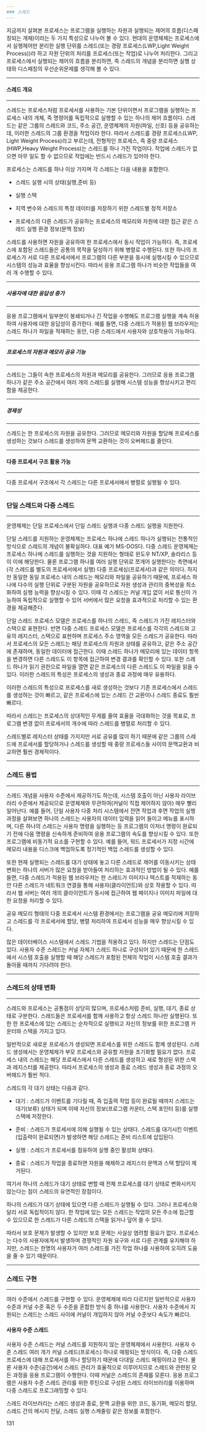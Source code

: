 ```yaml
---
### 스레드
---
```

지금까지 살펴본 프로세스는 프로그램을 실행하는 자원과 실행되는 제어의 흐름(디스패칭되는 개체)이라는 두 가지 특성으로 나누어 볼 수 있다. 현대의 운영체제는 프로세스에서 실행제어만 분리한 실행 단위를 스레드(또는 경량 프로세스(LWP,Light Weight Process))라 하고 자원 단위의 처리를 프로세스(또는 작업)로 나누어 처리한다. 그리고 프로세스에서 실행되는 제어의 흐름을 분리하면, 즉 스레드의 개념을 분리하면 실행 상태와 디스패칭의 우선순위문제를 생각해 볼 수 있다.

---
#### 스레드 개요
---
스레드는 프로세스처럼 프로세서를 사용하는 기본 단위이면서 프로그램을 실행하는 프로세스 내의 개체, 즉 명령어를 독립적으로 실행할 수 있는 하나의 제어 흐름이다. 스레드는 같은 그룹의 스레드와 코드, 주소 공간, 운영체제의 자원(파일, 신호) 등을 공유하는데, 이러한 스레드의 그룹 환경을 작업이라 한다. 따라서 스레드를 경량 프로세스(LWP, Light Weight Process)라고 부르는데, 전형적인 프로세스, 즉 중량 프로세스(HWP,Heavy Weight Process)는 스레드를 하나 가진 작업이다. 작업에 스레드가 없으면 아무 일도 할 수 없으므로 작업에는 반드시 스레드가 있어야 한다. 

프로세스는 스레드를 하나 이상 가지며 각 스레드는 다음 내용을 포함한다.

- 스레드 실행 시의 상태(실행,준비 등)

- 실행 스택

- 지역 변수와 스레드의 특정 데이터를 저장하기 위한 스레드별 정적 저장소

- 프로세스의 다른 스레드가 공유하는 프로세스의 메모리와 자원에 대한 접근 같은 스레드 실행 환경 정보(문맥 정보)

스레드를 사용하면 자원을 공유하여 한 프로세스에서 동시 작업이 가능하다. 즉, 프로세스에 포함된 스레드들은 공통의 목적을 달성하기 위해 병렬로 수행된다. 또한 하나의 프로세스가 서로 다른 프로세서에서 프로그램의 다른 부분을 동시에 실행시킬 수 있으므로 시스템의 성능과 효율을 향상시킨다. 따라서 응용 프로그램 하나가 비슷한 작업들을 여러 개 수행할 수 있다.

---
##### 사용자에 대한 응답성 증가
---
응용 프로그램에서 일부분이 봉쇄되거나 긴 작업을 수행해도 프로그램 실행을 계속 허용하여 사용자에 대한 응답성이 증가한다. 예를 들면, 다중 스레드가 적용된 웹 브라우저는 스레드 하나가 파일을 적재하는 동안, 다른 스레드에서 사용자와 상호작용이 가능하다. 

---
##### 프로세스의 자원과 메모리 공유 기능
---
스레드는 그들이 속한 프로세스의 자원과 메모리를 공유한다. 그러므로 응용 프로그램 하나가 같은 주소 공간에서 여러 개의 스레드를 실행해 시스템 성능을 향상시키고 편리함을 제공한다.

---
##### 경제성
---
스레드는 한 프로세스의 자원을 공유한다. 그러므로 메모리와 자원을 할당해 프로세스를 생성하는 것보다 스레드를 생성하여 문맥 교환하는 것이 오버헤드를 줄인다.

---
#### 다중 프로세서 구조 활용 가능
---
다중 프로세서 구조에서 각 스레드는 다른 프로세서에서 병렬로 실행될 수 있다.

---
### 단일 스레드와 다중 스레드
---
운영체제는 단일 프로세스에서 단일 스레드 실행과 다중 스레드 실행을 지원한다. 

단일 스레드를 지원하는 운영체제는 프로세스 하나에 스레드 하나가 실행되는 전통적인 방식으로 스레드의 개념이 불확실하다. 대표 예가 MS-DOS다. 다중 스레드 운영체제는 프로세스 하나에 스레드를 실행하는 것을 지원하는 형태로 윈도우 NT/XP, 솔라리스 등이 이에 해당한다. 물론 프로그램 하나를 여러 실행 단위로 쪼개어 실행한다는 측면에서(각 스레드를 별도의 프로세서에서 실행) 다중 프로세싱(프로세서)과 같은 의미다. 하지만 동일한 동일 프로세스 내의 스레드는 메모리와 파일을 공유하기 때문에, 프로세스 하나에 다수의 실행 단위로 구분된 자원을 공유하므로 자원 생성과 관리의 중복성을 최소화하여 실행 능력을 향상시킬 수 있다. 이때 각 스레드는 커널 개입 없이 서로 통신이 가능하여 독립적으로 실행할 수 있어 서버에서 많은 요청을 효과적으로 처리할 수 있는 환경을 제공해준다. 

단일 스레드 프로세스 모델은 프로세스를 하나의 스레드, 즉 스레드가 가진 레지스터와 스택으로 표현한다. 반면 다중 스레드 프로세스 모델은 프로세스를 각각의 스레드와 고유의 레지스터, 스택으로 표현하며 프로세스 주소 영역을 모든 스레드가 공유한다. 따라서 프로세스의 모든 스레드는 해당 프로세스의 자원과 상태를 공유하고, 같은 주소 공간에 존재하며, 동일한 데이터에 접근한다. 이때 스레드 하나가 메모리에 있는 데이터 항목을 변경하면 다른 스레드도 이 항목에 접근하여 변경 결과를 확인할 수 있다. 또한 스레드 하나가 읽기 권한으로 파일을 열면 같은 프로세스의 다른 스레드도 이 파일을 읽을 수 있다. 이러한 스레드의 특성은 프로세스의 생성과 종료 과정에 매우 유용하다.

이러한 스레드의 특성으로 프로세스를 새로 생성하는 것보다 기존 프로세스에서 스레드를 생성하는 것이 빠르고, 같은 프로세스에 있는 스레드 간 교환이나 스레드 종료도 훨씬 빠르다.

따라서 스레드는 프로세스의 상대적인 무게를 줄여 효율을 극대화하는 것을 목표로, 프로그램 변경 없이 프로세서의 개수에 따라 스레드를 병렬로 처리할 수 있다.

스레드별로 레지스터 상태를 가지지만 서로 공유를 많이 하기 때문에 같은 그룹의 스레드에 프로세서를 할당하거나 스레드를 생성할 때 중량 프로세스들 사이의 문맥교환과 비교하면 훨씬 경제적이다. 

---
### 스레드 용법
---
스레드 개념을 사용자 수준에서 제공하기도 하는데, 시스템 호출이 아닌 사용자 라이브러리 수준에서 제공되므로 운영체제와 무관하여(커널이 직접 제어하지 않아) 매우 빨리 일어난다. 예를 들어, 단일 사용자 다중 처리 시스템에서 전면 작업과 후면 작업의 실행 과정을 살펴보면 하나의 스레드는 사용자의 데이터 입력을 읽어 들이고 메뉴를 표시하며, 다른 하나의 스레드는 사용자 명령을 실행하는 등 프로그램의 이저너 명령이 완료되기 전에 다음 명령을 신속하게 준비하여 응용 프로그램의 속도를 향상시킬 수 있다. 또한 프로그램에 비동기적 요소를 구현할 수 있다. 예를 들어, 워드 프로세서가 지정 시간에 메모리 내용을 디스크에 백업하도록 정기적인 백업 스레드를 생성할 수 있다.

또한 현재 실행되는 스레드를 대기 상태에 놓고 다른 스레드로 제어를 이동시키는 상태 변화는 하나의 서버가 많은 요청을 받아들여 처리하는 효과적인 방법이 될 수 있다. 예를 들면, 다중 스레드가 적용된 웹 브라우저는 한 스레드가 이미지나 텍스트를 적재하는 동안 다른 스레드가 네트워크 연결을 통해 사용자(클라이언트)와 상호 작용할 수 있다. 따라서 웹 서버는 여러 개의 클라이언트가 동시에 접근하여 웹 페이지나 이미지 파일에 대한 요청을 처리할 수 있다.

공유 메모리 형태의 다중 프로세서 시스템 환경에서는 프로그램을 공유 메모리에 저장하고 스레드를 각 프로세서에 할당, 병렬 처리하여 프로세서 성능을 매우 향상시킬 수 있다. 

많은 데이터베이스 시스템에서 스레드 기법을 적용하고 있다. 하지만 스레드는 단점도 있다. 사용자 수준 스레드는 커널 자체가 스레드 하나로 구성되어 있기 때문에 한 스레드에서 시스템 호출을 실행할 때 해당 스레드가 포함된 전체의 작업이 시스템 호출 결과가 돌아올 때까지 기다려야 한다. 

---
### 스레드의 상태 변화
---
스레드와 프로세스는 공통점이 상당히 많으며, 프로세스처럼 준비, 실행, 대기, 종료 상태로 구분한다. 스레드들은 프로세서를 함께 사용하고 항상 스레드 하나만 실행된다. 또한 한 프로세스에 있는 스레드는 순차적으로 실행되고 자신의 정보를 위한 프로그램 카운터와 스택을 가지고 있다.

일반적으로 새로운 프로세스가 생성되면 프로세스를 위한 스레드도 함께 생성된다. 스레드 생성에서는 운영체제가 부모 프로세스와 공유할 자원을 초기화할 필요가 없다. 프로세스 내의 스레드는 해당 프로세스에서 다른 스레드를 생성하고 새로 형성된 위한 스택과 레지스터를 제공한다. 따라서 프로세스의 생성과 종료 스레드 생성과 종료 과정의 오버헤드가 훨씬 적다. 

스레드의 각 대기 상태는 다음과 같다.

- 대기 : 스레드가 이벤트를 기다릴 때, 즉 입출력 작업 등이 완료될 때까지 스레드는 대기(보류) 상태가 되며 이때 자신의 정보(프로그램 카운터, 스택 포인터 등)를 실행 스택에 저장한다. 

- 준비 : 스레드가 프로세서에 의해 실행될 수 있는 상태다. 스레드를 대기시킨 이벤트(입출력이 완료되면)가 발생하면 해당 스레드는 준비 리스트에 삽입된다.

- 실행 : 스레드가 프로세서를 점유하여 실행 중인 활성화 상태다. 

- 종료 : 스레드가 작업을 종료하면 자원을 해제하고 레지스터 문맥과 스택 할당이 제거된다.

여기서 하나의 스레드가 대기 상태로 변할 때 전체 프로세스를 대기 상태로 변화시키지 않는다는 점이 스레드의 유연적인 장점이다. 

하나의 스레드가 대기 상태에 있으면 다른 스레드가 실행될 수 있다. 그러나 프로세스와 달리 서로 독립적이지 않다. 한 작업에 있는 모든 스레드는 작업의 모든 주소에 접근할 수 있으므로 한 스레드가 다른 스레드의 스택을 읽거나 덮어 쓸 수 있다. 

따라서 보호 문제가 발생할 수 있지만 보호 문제는 사실상 염려할 필요가 없다. 프로세스는 다수의 사용자에게서 발생하며 경쟁적인 자원 요구와 서로 다른 관계를 유지해야 하지만, 스레드는 한명의 사용자가 여러 스레드를 가진 작업 하나를 사용하여 오히려 도움을 줄 수 있기 때문이다. 

---
### 스레드 구현
---
여러 수준에서 스레드를 구현할 수 있다. 운영체제에 따라 다르지만 일반적으로 사용자 수준과 커널 수준 혹은 두 수준을 혼합한 방식 중 하나를 사용한다. 사용자 수준에서 지원되는 스레드는 스레드 사이에 커널이 개입하지 않아 커널 수준보다 속도가 빠르다.

#### 사용자 수준 스레드

사용자 수준 스레드는 커널 스레드를 지원하지 않는 운영체제에서 사용한다. 사용자 수준 스레드 여러 개가 커널 스레드(프로세스) 하나로 매핑되는 방식이다. 즉, 다중 스레드 프로세스에 대해 프로세서를 하나 할당하기 때문에 다대일 스레드 매핑이라고 한다. 물론 사용자 수준(공간)에서 스레드 관리가 효율적으로 이루어지므로 스레드와 관련된 모든 과정을 응용 프로그램이 수행한다. 이때 커널은 스레드의 존재를 모른다. 응용 프로그램은 사용자 수준 스레드 관리를 위한 루틴으로 구성된 스레드 라이브러리를 이용하며 다중 스레드로 프로그래밍할 수 있다.

스레드 라이브러리는 스레드 생성과 종료, 문맥 교환을 위한 코드, 동기화, 메모리 할당, 스레드 간의 메시지 전달, 스레드 실행 스케줄링 같은 정보를 포함한다.

131




























































































